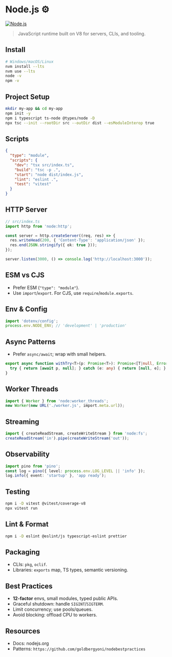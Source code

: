 # Node.js ⚙️

[![Node.js](https://img.shields.io/badge/Node.js-Runtime-339933)](https://nodejs.org/)

> JavaScript runtime built on V8 for servers, CLIs, and tooling.

## Install
```bash
# Windows/macOS/Linux
nvm install --lts
nvm use --lts
node -v
npm -v
```

## Project Setup
```bash
mkdir my-app && cd my-app
npm init -y
npm i typescript ts-node @types/node -D
npx tsc --init --rootDir src --outDir dist --esModuleInterop true
```

## Scripts
```json
{
  "type": "module",
  "scripts": {
    "dev": "tsx src/index.ts",
    "build": "tsc -p .",
    "start": "node dist/index.js",
    "lint": "eslint .",
    "test": "vitest"
  }
}
```

## HTTP Server
```ts
// src/index.ts
import http from 'node:http';

const server = http.createServer((req, res) => {
  res.writeHead(200, { 'Content-Type': 'application/json' });
  res.end(JSON.stringify({ ok: true }));
});

server.listen(3000, () => console.log('http://localhost:3000'));
```

## ESM vs CJS
- Prefer ESM (`"type": "module"`).
- Use `import`/`export`. For CJS, use `require`/`module.exports`.

## Env & Config
```ts
import 'dotenv/config';
process.env.NODE_ENV; // 'development' | 'production'
```

## Async Patterns
- Prefer `async/await`; wrap with small helpers.
```ts
export async function withTry<T>(p: Promise<T>): Promise<[T|null, Error|null]> {
  try { return [await p, null]; } catch (e: any) { return [null, e]; }
}
```

## Worker Threads
```ts
import { Worker } from 'node:worker_threads';
new Worker(new URL('./worker.js', import.meta.url));
```

## Streaming
```ts
import { createReadStream, createWriteStream } from 'node:fs';
createReadStream('in').pipe(createWriteStream('out'));
```

## Observability
```ts
import pino from 'pino';
const log = pino({ level: process.env.LOG_LEVEL || 'info' });
log.info({ event: 'startup' }, 'app ready');
```

## Testing
```bash
npm i -D vitest @vitest/coverage-v8
npx vitest run
```

## Lint & Format
```bash
npm i -D eslint @eslint/js typescript-eslint prettier
```

## Packaging
- CLIs: `pkg`, `oclif`.
- Libraries: `exports` map, TS types, semantic versioning.

## Best Practices
- **12-factor** envs, small modules, typed public APIs.
- Graceful shutdown: handle `SIGINT`/`SIGTERM`.
- Limit concurrency; use pools/queues.
- Avoid blocking: offload CPU to workers.

## Resources
- Docs: nodejs.org
- Patterns: `https://github.com/goldbergyoni/nodebestpractices`
